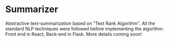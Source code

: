# Summarizer
Abstractive text-summarization based on "Text Rank Algorithm". All the standard NLP techniques were followed before implementing the algorithm. Front end in React, Back-end in Flask. More details coming soon!
